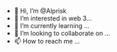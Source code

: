 - 👋 Hi, I’m @Alprisk
- 👀 I’m interested in web 3...
- 🌱 I’m currently learning ...
- 💞️ I’m looking to collaborate on ...
- 📫 How to reach me ...

<!---
Alprisk/Alprisk is a ✨ special ✨ repository because its `README.md` (this file) appears on your GitHub profile.
You can click the Preview link to take a look at your changes.
--->
